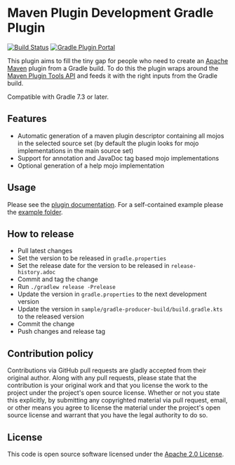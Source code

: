 # Maven Plugin Development Gradle Plugin

[![Build Status](https://img.shields.io/endpoint.svg?url=https%3A%2F%2Factions-badge.atrox.dev%2Fgradlex-org%2Fmaven-plugin-development%2Fbadge%3Fref%3Dmain&style=flat)](https://actions-badge.atrox.dev/gradlex-org/maven-plugin-development/goto?ref=main)
[![Gradle Plugin Portal](https://img.shields.io/maven-metadata/v?label=Plugin%20Portal&metadataUrl=https%3A%2F%2Fplugins.gradle.org%2Fm2%2Forg%2Fgradlex%2Fmaven-plugin-development%2Forg.gradlex.maven-plugin-development.gradle.plugin%2Fmaven-metadata.xml)](https://plugins.gradle.org/plugin/org.gradlex.maven-plugin-development)

This plugin aims to fill the tiny gap for people who need to create an [Apache Maven](https://maven.apache.org) plugin from a Gradle build.
To do this the plugin wraps around the [Maven Plugin Tools API](https://maven.apache.org/plugin-tools/) and feeds it with the right inputs from the Gradle build.

Compatible with Gradle 7.3 or later.

## Features

- Automatic generation of a maven plugin descriptor containing all mojos in the selected source set (by default the plugin looks for mojo implementations in the main source set)
- Support for annotation and JavaDoc tag based mojo implementations
- Optional generation of a help mojo implementation

## Usage

Please see the [plugin documentation](https://gradlex.org/maven-plugin-development).
For a self-contained example please the [example folder](https://github.com/gradlex-org/maven-plugin-development/tree/main/sample).

## How to release

- Pull latest changes
- Set the version to be released in `gradle.properties`
- Set the release date for the version to be released in `release-history.adoc`
- Commit and tag the change
- Run `./gradlew release -Prelease`
- Update the version in `gradle.properties` to the next development version
- Update the version in `sample/gradle-producer-build/build.gradle.kts` to the released version
- Commit the change
- Push changes and release tag

## Contribution policy

Contributions via GitHub pull requests are gladly accepted from their original author. Along with any pull requests, please state that the contribution is your original work and that you license the work to the project under the project's open source license. Whether or not you state this explicitly, by submitting any copyrighted material via pull request, email, or other means you agree to license the material under the project's open source license and warrant that you have the legal authority to do so.

## License

This code is open source software licensed under the [Apache 2.0 License](https://www.apache.org/licenses/LICENSE-2.0.html).
